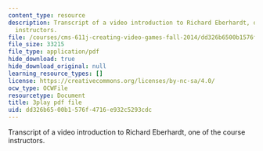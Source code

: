 ```yaml
---
content_type: resource
description: Transcript of a video introduction to Richard Eberhardt, one of the course
  instructors.
file: /courses/cms-611j-creating-video-games-fall-2014/dd326b6500b1576f4716e932c5293cdc_HpACiptk990.pdf
file_size: 33215
file_type: application/pdf
hide_download: true
hide_download_original: null
learning_resource_types: []
license: https://creativecommons.org/licenses/by-nc-sa/4.0/
ocw_type: OCWFile
resourcetype: Document
title: 3play pdf file
uid: dd326b65-00b1-576f-4716-e932c5293cdc
---
```

Transcript of a video introduction to Richard Eberhardt, one of the course instructors.